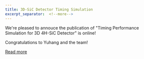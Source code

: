 ```yaml
---
title: 3D-SiC Detector Timing Simulation
excerpt_separator:  <!--more--> 
---
```


We're pleased to annouce the publication of "Timing Performance Simulation for 3D 4H-SiC Detector" is online! 
<!--more-->

Congratulations to Yuhang and the team! 

[Read more](/docs/publications/p2_sic_3d)



